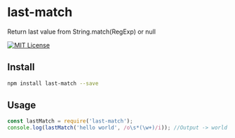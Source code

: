 # last-match
Return last value from String.match(RegExp) or null

[![MIT License](https://img.shields.io/badge/license-MIT_License-green.svg?style=flat-square)](https://github.com/Taraflex/last-match/blob/master/LICENSE)

## Install
```sh
npm install last-match --save
```

## Usage

```js
const lastMatch = require('last-match');
console.log(lastMatch('hello world', /o\s*(\w+)/i)); //Output -> world
```